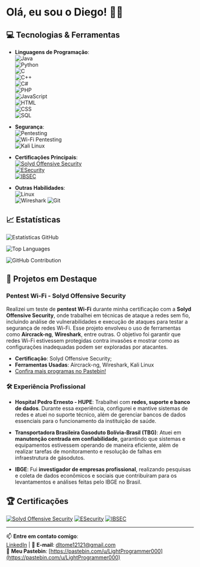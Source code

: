 # Olá, eu sou o Diego! 👨‍💻

## 💻 Tecnologias & Ferramentas

- **Linguagens de Programação**:  
  ![Java](https://img.shields.io/badge/Java-17-red?style=for-the-badge&logo=java)  
  ![Python](https://img.shields.io/badge/Python-3.10-blue?style=for-the-badge&logo=python)  
  ![C](https://img.shields.io/badge/C-00599C?style=for-the-badge&logo=c)  
  ![C++](https://img.shields.io/badge/C%2B%2B-00599C?style=for-the-badge&logo=cplusplus)  
  ![C#](https://img.shields.io/badge/C%23-239120?style=for-the-badge&logo=csharp)  
  ![PHP](https://img.shields.io/badge/PHP-777BB4?style=for-the-badge&logo=php)  
  ![JavaScript](https://img.shields.io/badge/JavaScript-F7DF1E?style=for-the-badge&logo=javascript)  
  ![HTML](https://img.shields.io/badge/HTML5-E34F26?style=for-the-badge&logo=html5)  
  ![CSS](https://img.shields.io/badge/CSS3-1572B6?style=for-the-badge&logo=css3)  
  ![SQL](https://img.shields.io/badge/SQL-4479A1?style=for-the-badge&logo=sql)  

- **Segurança**:  
  ![Pentesting](https://img.shields.io/badge/Pentesting-FF4E00?style=for-the-badge&logo=security)  
  ![Wi-Fi Pentesting](https://img.shields.io/badge/Wi%2DFi%20Pentest-3498db?style=for-the-badge&logo=wifi)  
  ![Kali Linux](https://img.shields.io/badge/Kali%20Linux-557C94?style=for-the-badge&logo=kali-linux)  

- **Certificações Principais**:  
  [![Solyd Offensive Security](https://img.shields.io/badge/Certificado_Solyd_Offensive_Security-brightgreen?style=for-the-badge)](https://www.solyd.com.br)  
  [![ESecurity](https://img.shields.io/badge/Certificado_ESecurity-blue?style=for-the-badge)](https://www.esecurity.com.br)  
  [![IBSEC](https://img.shields.io/badge/Certificado_IBSEC-orange?style=for-the-badge)](https://ibsec.com.br/)

- **Outras Habilidades**:  
  ![Linux](https://img.shields.io/badge/Linux-FCC624?style=for-the-badge&logo=linux)  
  ![Wireshark](https://img.shields.io/badge/Wireshark-166D7A?style=for-the-badge&logo=wireshark)
  ![Git](https://img.shields.io/badge/Git-F05032?style=for-the-badge&logo=git)  


## 📈 Estatísticas

![Estatísticas GitHub](https://github-readme-stats.vercel.app/api?username=lightprogrammer000&show_icons=true&hide_title=true&count_private=true&hide=prs&theme=radical)

![Top Languages](https://github-readme-stats.vercel.app/api/top-langs/?username=lightprogrammer000&layout=compact&langs_count=100&theme=radical)

![GitHub Contribution](https://github-readme-streak-stats.herokuapp.com/?user=lightprogrammer000&theme=radical)


## 🚀 Projetos em Destaque

### **Pentest Wi-Fi - Solyd Offensive Security**

Realizei um teste de **pentest Wi-Fi** durante minha certificação com a **Solyd Offensive Security**, onde trabalhei em técnicas de ataque a redes sem fio, incluindo análise de vulnerabilidades e execução de ataques para testar a segurança de redes Wi-Fi. Esse projeto envolveu o uso de ferramentas como **Aircrack-ng**, **Wireshark**, entre outras. O objetivo foi garantir que redes Wi-Fi estivessem protegidas contra invasões e mostrar como as configurações inadequadas podem ser exploradas por atacantes.

- **Certificação**: Solyd Offensive Security;
- **Ferramentas Usadas**: Aircrack-ng, Wireshark, Kali Linux
- [Confira mais programas no Pastebin!](https://pastebin.com/u/LightProgrammer000)

### 🛠 **Experiência Profissional**

- **Hospital Pedro Ernesto - HUPE**: Trabalhei com **redes, suporte e banco de dados**. Durante essa experiência, configurei e mantive sistemas de redes e atuei no suporte técnico, além de gerenciar bancos de dados essenciais para o funcionamento da instituição de saúde.

- **Transportadora Brasileira Gasoduto Bolívia-Brasil (TBG)**: Atuei em **manutenção centrada em confiabilidade**, garantindo que sistemas e equipamentos estivessem operando de maneira eficiente, além de realizar tarefas de monitoramento e resolução de falhas em infraestrutura de gásodutos.

- **IBGE**: Fui **investigador de empresas profissional**, realizando pesquisas e coleta de dados econômicos e sociais que contribuíram para os levantamentos e análises feitas pelo IBGE no Brasil.

## 🏆 Certificações

[![Solyd Offensive Security](https://img.shields.io/badge/Certificado_Solyd_Offensive_Security-brightgreen)](https://www.solyd.com.br)
[![ESecurity](https://img.shields.io/badge/Certificado_ESecurity-blue)](https://www.esecurity.com.br)
[![IBSEC](https://img.shields.io/badge/Certificado_IBSEC-orange)](https://ibsec.com.br/)

---

📫 **Entre em contato comigo**:  
[LinkedIn](https://www.linkedin.com/in/seu-perfil) | 📧 **E-mail**: [dltome12121@gmail.com](mailto:dltome12121@gmail.com)  
📜 **Meu Pastebin**: [https://pastebin.com/u/LightProgrammer000](https://pastebin.com/u/LightProgrammer000)
